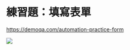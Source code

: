 # 練習題：填寫表單

<https://demoqa.com/automation-practice-form>

![](form.png)

<!-- <https://demoqa.com/login> -->
<!-- <https://www.globalsqa.com/angularJs-protractor/registration-login-example/#/register> -->
